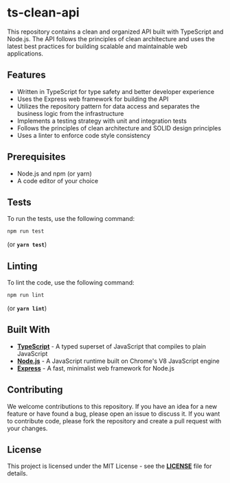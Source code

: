 # ts-clean-api

This repository contains a clean and organized API built with TypeScript and Node.js. The API follows the principles of clean architecture and uses the latest best practices for building scalable and maintainable web applications.

## **Features**

- Written in TypeScript for type safety and better developer experience
- Uses the Express web framework for building the API
- Utilizes the repository pattern for data access and separates the business logic from the infrastructure
- Implements a testing strategy with unit and integration tests
- Follows the principles of clean architecture and SOLID design principles
- Uses a linter to enforce code style consistency

## **Prerequisites**

- Node.js and npm (or yarn)
- A code editor of your choice

## **Tests**

To run the tests, use the following command:

```bash
npm run test
```

(or **`yarn test`**)

## **Linting**

To lint the code, use the following command:

```bash
npm run lint
```

(or **`yarn lint`**)

## **Built With**

- **[TypeScript](https://www.typescriptlang.org/)** - A typed superset of JavaScript that compiles to plain JavaScript
- **[Node.js](https://nodejs.org/)** - A JavaScript runtime built on Chrome's V8 JavaScript engine
- **[Express](https://expressjs.com/)** - A fast, minimalist web framework for Node.js

## **Contributing**

We welcome contributions to this repository. If you have an idea for a new feature or have found a bug, please open an issue to discuss it. If you want to contribute code, please fork the repository and create a pull request with your changes.

## **License**

This project is licensed under the MIT License - see the **[LICENSE](https://github.com/souz4s/ts-clean-api/blob/main/LICENSE)** file for details.
